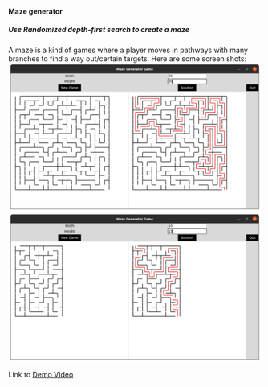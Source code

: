 #### Maze generator

##### Use Randomized depth-first search to create a maze

A maze is a kind of games where a player moves in pathways with many branches to find a way out/certain targets.
Here are some screen shots:
![alt text](https://github.com/ngnhtrg/MazeGenerator/blob/dev/demo/Example_20x20.png)
![alt text](https://github.com/ngnhtrg/MazeGenerator/blob/dev/demo/Example_10x15.png)

Link to [Demo Video](https://drive.google.com/drive/folders/1ITDvA07EhP5tSuRzHv43zr5Eq-xvm3HX)

